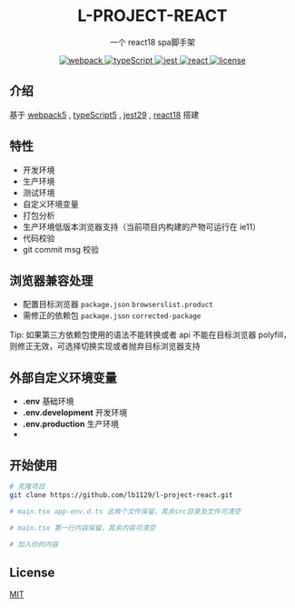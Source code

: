 <h1 align="center">L-PROJECT-REACT</h1>

<p align="center">一个 react18 spa脚手架</p>

<p align="center">
  <a href="https://github.com/webpack/webpack">
    <img src="https://img.shields.io/badge/webpack-5.88.1-brightgreen.svg" alt="webpack">
  </a>
  <a href="https://github.com/microsoft/typeScript">
    <img src="https://img.shields.io/badge/typeScript-5.1.6-brightgreen.svg" alt="typeScript">
  </a>
  <a href="https://github.com/jestjs/jest">
    <img src="https://img.shields.io/badge/jest-29.6.1-brightgreen.svg" alt="jest">
  </a>
  <a href="https://github.com/facebook/react">
    <img src="https://img.shields.io/badge/react-18.2.0-brightgreen.svg" alt="react">
  </a>
  <a href="https://github.com/lb1129/l-project-react/blob/master/LICENSE">
    <img src="https://img.shields.io/github/license/mashape/apistatus.svg" alt="license">
  </a>
</p>

## 介绍

基于 [webpack5](https://github.com/webpack/webpack) , [typeScript5](https://github.com/microsoft/typeScript) , [jest29](https://github.com/jestjs/jest) , [react18](https://github.com/facebook/react) 搭建

## 特性

- 开发环境
- 生产环境
- 测试环境
- 自定义环境变量
- 打包分析
- 生产环境低版本浏览器支持（当前项目内构建的产物可运行在 ie11）
- 代码校验
- git commit msg 校验

## 浏览器兼容处理

- 配置目标浏览器 `package.json` `browserslist.product`
- 需修正的依赖包 `package.json` `corrected-package`

Tip: 如果第三方依赖包使用的语法不能转换或者 api 不能在目标浏览器 polyfill，则修正无效，可选择切换实现或者抛弃目标浏览器支持

## 外部自定义环境变量

- **.env** 基础环境
- **.env.development** 开发环境
- **.env.production** 生产环境
-

## 开始使用

```sh
# 克隆项目
git clone https://github.com/lb1129/l-project-react.git

# main.tsx app-env.d.ts 这两个文件保留，其余src目录及文件可清空

# main.tsx 第一行内容保留，其余内容可清空

# 加入你的内容
```

## License

[MIT](https://github.com/lb1129/l-project-react/blob/master/LICENSE)
